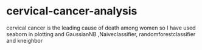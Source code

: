 # cervical-cancer-analysis
cervical cancer is the leading cause of death among women so  I have  used seaborn in plotting and GaussianNB ,Naiveclassifier,  randomforestclassifier and kneighbor

